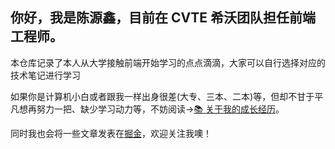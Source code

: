 ## 你好，我是陈源鑫，目前在 CVTE 希沃团队担任前端工程师。

本仓库记录了本人从大学接触前端开始学习的点点滴滴，大家可以自行选择对应的技术笔记进行学习

如果你是计算机小白或者跟我一样出身很差(大专、三本、二本)等，但却不甘于平凡想再努力一把、缺少学习动力等，不妨阅读->[📚︎ 关于我的成长经历](https://github.com/cyxofgithub/front-end-self-study/blob/master/%E3%80%8A%E5%A4%A7%E4%B8%80%E5%88%B0%E7%A7%8B%E6%8B%9B%E3%80%8B.md)。

同时我也会将一些文章发表在[掘金](https://juejin.cn/user/1636525352423527/posts)，欢迎关注我噢！
